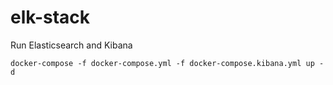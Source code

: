 # elk-stack

Run Elasticsearch and Kibana
```shell script
docker-compose -f docker-compose.yml -f docker-compose.kibana.yml up -d
```
